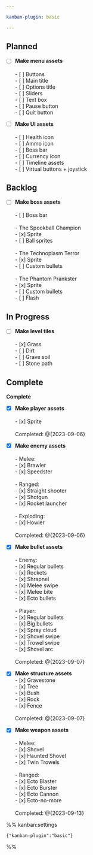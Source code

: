 ```yaml
---

kanban-plugin: basic

---
```


## Planned

- [ ] **Make menu assets**<br><br> - [ ] Buttons<br> - [ ] Main title<br> - [ ] Options title<br> - [ ] Sliders<br> - [ ] Text box<br> - [ ] Pause button<br> - [ ] Quit button
- [ ] **Make UI assets**<br><br> - [ ] Health icon<br> - [ ] Ammo icon<br> - [ ] Boss bar<br> - [ ] Currency icon<br> - [ ] Timeline assets<br> - [ ] Virtual buttons + joystick


## Backlog

- [ ] **Make boss assets**<br><br> - [ ] Boss bar<br><br> - The Spookball Champion<br>	 - [x] Sprite<br>	 - [ ] Ball sprites<br><br> - The Technoplasm Terror<br>	 - [x] Sprite<br>	 - [ ] Custom bullets<br><br> - The Phantom Prankster<br>	 - [x] Sprite<br>	 - [ ] Custom bullets<br>	 - [ ] Flash


## In Progress

- [ ] **Make level tiles**<br><br> - [x] Grass<br> - [ ] Dirt<br> - [ ] Grave soil<br> - [ ] Stone path


## Complete

**Complete**
- [x] **Make player assets**<br><br> - [x] Sprite<br> <br>Completed: @{2023-09-06}
- [x] **Make enemy assets**<br><br> - Melee:<br>	 - [x] Brawler<br>	 - [x] Speedster<br><br> - Ranged:<br>	 - [x] Straight shooter<br>	 - [x] Shotgun<br>	 - [x] Rocket launcher<br><br> - Exploding:<br>	 - [x] Howler<br><br>Completed: @{2023-09-06}
- [x] **Make bullet assets**<br><br> - Enemy:<br>	 - [x] Regular bullets<br>	 - [x] Rockets<br>	 - [x] Shrapnel<br>	 - [x] Melee swipe<br>	 - [x] Melee bite<br>	 - [x] Ecto bullets<br><br> - Player:<br>	 - [x] Regular bullets<br>	 - [x] Big bullets<br>	 - [x] Spray cloud<br>	 - [x] Shovel swipe<br>	 - [x] Trowel swipe<br>	 - [x] Shovel arc<br><br>Completed: @{2023-09-07}
- [x] **Make structure assets**<br> - [x] Gravestone<br> - [x] Tree<br> - [x] Bush<br> - [x] Rock<br> - [x] Fence<br><br>Completed: @{2023-09-07}
- [x] **Make weapon assets**<br><br> - Melee:<br>	 - [x] Shovel<br>	 - [x] Haunted Shovel<br>	 - [x] Twin Trowels<br><br> - Ranged:<br>	 - [x] Ecto Blaster<br>	 - [x] Ecto Burster<br>	 - [x] Ecto Cannon<br>	 - [x] Ecto-no-more<br><br>Completed: @{2023-09-13}




%% kanban:settings
```
{"kanban-plugin":"basic"}
```
%%